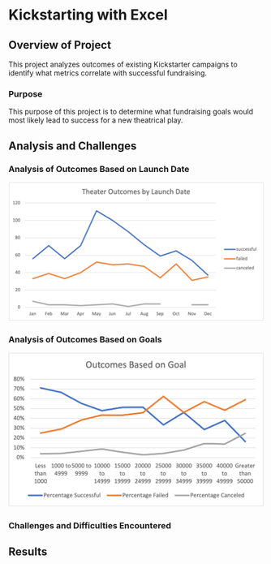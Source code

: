 # Kickstarting with Excel

## Overview of Project

This project analyzes outcomes of existing Kickstarter campaigns to identify what metrics correlate with successful fundraising. 

### Purpose

This purpose of this project is to determine what fundraising goals would most likely lead to success for a new theatrical play. 

## Analysis and Challenges



### Analysis of Outcomes Based on Launch Date

![Theater_Outcomes_vs_Launch.png](Resources/Theater_Outcomes_vs_Launch.png)

### Analysis of Outcomes Based on Goals

![Outcomes_vs_Goals.png](Resources/Outcomes_vs_Goals.png)

### Challenges and Difficulties Encountered


## Results


